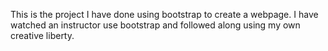 This is the project I have done using bootstrap to create a webpage. I have watched an instructor use bootstrap and followed along using my own creative liberty. 

